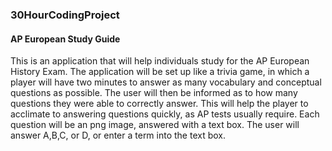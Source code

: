 ### 30HourCodingProject
#### AP European Study Guide
This is an application that will help individuals study for the AP European History Exam. The application will be set up like a trivia game, in which a player will have two minutes to answer as many vocabulary and conceptual questions as possible. The user will then be informed as to how many questions they were able to correctly answer. This will help the player to acclimate to answering questions quickly, as AP tests usually require. Each question will be an png image, answered with a text box. The user will answer A,B,C, or D, or enter a term into the text box.

